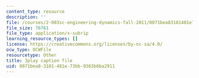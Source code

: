 ```yaml
---
content_type: resource
description: ''
file: /courses/2-003sc-engineering-dynamics-fall-2011/0071bea83181481e73bb9363b6ba2911_9_d8CQrCYUw.srt
file_size: 76761
file_type: application/x-subrip
learning_resource_types: []
license: https://creativecommons.org/licenses/by-nc-sa/4.0/
ocw_type: OCWFile
resourcetype: Other
title: 3play caption file
uid: 0071bea8-3181-481e-73bb-9363b6ba2911
---
```

